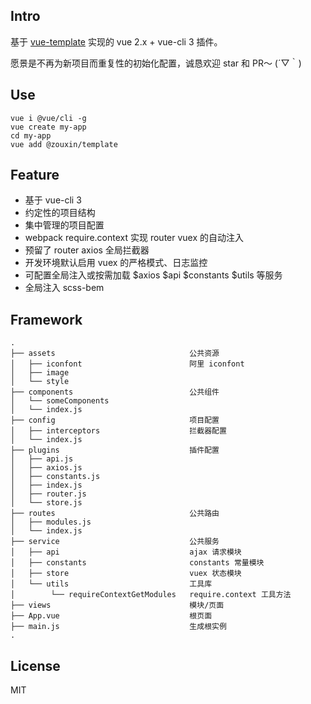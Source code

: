 ## Intro

基于 [vue-template](https://github.com/zoux/vue-template) 实现的 vue 2.x + vue-cli 3 插件。

愿景是不再为新项目而重复性的初始化配置，诚恳欢迎 star 和 PR～ (´▽｀)


## Use

```
vue i @vue/cli -g
vue create my-app
cd my-app
vue add @zouxin/template
```


## Feature

- 基于 vue-cli 3
- 约定性的项目结构
- 集中管理的项目配置
- webpack require.context 实现 router vuex 的自动注入
- 预留了 router axios 全局拦截器
- 开发环境默认启用 vuex 的严格模式、日志监控
- 可配置全局注入或按需加载 $axios $api $constants $utils 等服务
- 全局注入 scss-bem


## Framework

```
.
├── assets                              公共资源
│   ├── iconfont                        阿里 iconfont
│   ├── image
│   └── style
├── components                          公共组件
│   └── someComponents
│   └── index.js
├── config                              项目配置
│   ├── interceptors                    拦截器配置
│   └── index.js
├── plugins                             插件配置
│   ├── api.js
│   ├── axios.js
│   ├── constants.js
│   ├── index.js
│   ├── router.js
│   └── store.js
├── routes                              公共路由
│   ├── modules.js
│   └── index.js
├── service                             公共服务
│   ├── api                             ajax 请求模块
│   ├── constants                       constants 常量模块
│   ├── store                           vuex 状态模块
│   └── utils                           工具库
│        └── requireContextGetModules   require.context 工具方法
├── views                               模块/页面
├── App.vue                             根页面
├── main.js                             生成根实例
.
```


## License

MIT
